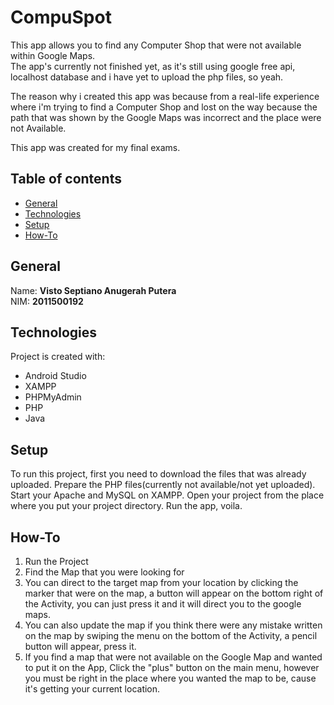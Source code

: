 # CompuSpot

This app allows you to find any Computer Shop that were not available within Google Maps.<br>
The app's currently not finished yet, as it's still using google free api, localhost database and i have yet to upload the php files, so yeah.

The reason why i created this app was because from a real-life experience where i'm trying to find a Computer Shop and lost on the way because the path that was shown by the Google Maps was incorrect and the place were not Available.

This app was created for my final exams.

## Table of contents
* [General](#general)
* [Technologies](#technologies)
* [Setup](#setup)
* [How-To](#how-to)

## General
Name: **Visto Septiano Anugerah Putera<br>**
NIM: **2011500192**

## Technologies
Project is created with:
* Android Studio
* XAMPP
* PHPMyAdmin
* PHP
* Java
	
## Setup
To run this project, first you need to download the files that was already uploaded.
Prepare the PHP files(currently not available/not yet uploaded).
Start your Apache and MySQL on XAMPP.
Open your project from the place where you put your project directory.
Run the app, voila.

## How-To
1. Run the Project
2. Find the Map that you were looking for
3. You can direct to the target map from your location by clicking the marker that were on the map, a button will appear on the bottom right of the Activity, you can just press it and it will direct you to the google maps.
4. You can also update the map if you think there were any mistake written on the map by swiping the menu on the bottom of the Activity, a pencil button will appear, press it.
5. If you find a map that were not available on the Google Map and wanted to put it on the App, Click the "plus" button on the main menu, however you must be right in the place where you wanted the map to be, cause it's getting your current location.

